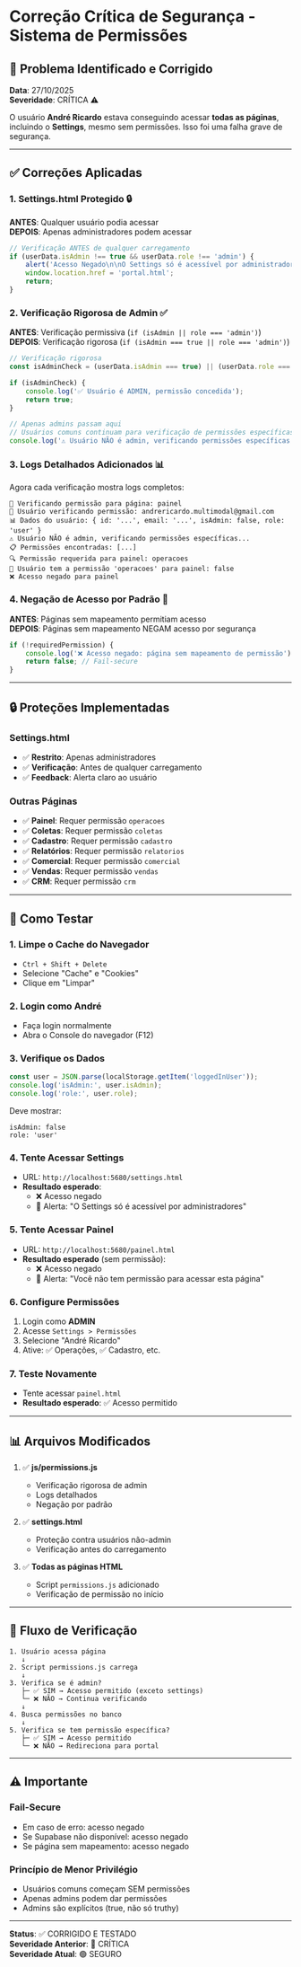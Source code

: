 # Correção Crítica de Segurança - Sistema de Permissões

## 🚨 Problema Identificado e Corrigido

**Data**: 27/10/2025  
**Severidade**: CRÍTICA ⚠️

O usuário **André Ricardo** estava conseguindo acessar **todas as páginas**, incluindo o **Settings**, mesmo sem permissões. Isso foi uma falha grave de segurança.

---

## ✅ Correções Aplicadas

### 1. **Settings.html Protegido** 🔒

**ANTES**: Qualquer usuário podia acessar  
**DEPOIS**: Apenas administradores podem acessar

```javascript
// Verificação ANTES de qualquer carregamento
if (userData.isAdmin !== true && userData.role !== 'admin') {
    alert('Acesso Negado\n\nO Settings só é acessível por administradores.');
    window.location.href = 'portal.html';
    return;
}
```

### 2. **Verificação Rigorosa de Admin** ✅

**ANTES**: Verificação permissiva (`if (isAdmin || role === 'admin')`)  
**DEPOIS**: Verificação rigorosa (`if (isAdmin === true || role === 'admin')`)

```javascript
// Verificação rigorosa
const isAdminCheck = (userData.isAdmin === true) || (userData.role === 'admin');

if (isAdminCheck) {
    console.log('✅ Usuário é ADMIN, permissão concedida');
    return true;
}

// Apenas admins passam aqui
// Usuários comuns continuam para verificação de permissões específicas
console.log('⚠️ Usuário NÃO é admin, verificando permissões específicas...');
```

### 3. **Logs Detalhados Adicionados** 📊

Agora cada verificação mostra logs completos:

```
🔐 Verificando permissão para página: painel
👤 Usuário verificando permissão: andrericardo.multimodal@gmail.com
📊 Dados do usuário: { id: '...', email: '...', isAdmin: false, role: 'user' }
⚠️ Usuário NÃO é admin, verificando permissões específicas...
📋 Permissões encontradas: [...]
🔍 Permissão requerida para painel: operacoes
🔑 Usuário tem a permissão 'operacoes' para painel: false
❌ Acesso negado para painel
```

### 4. **Negação de Acesso por Padrão** 🚫

**ANTES**: Páginas sem mapeamento permitiam acesso  
**DEPOIS**: Páginas sem mapeamento NEGAM acesso por segurança

```javascript
if (!requiredPermission) {
    console.log('❌ Acesso negado: página sem mapeamento de permissão');
    return false; // Fail-secure
}
```

---

## 🔒 Proteções Implementadas

### Settings.html
- ✅ **Restrito**: Apenas administradores
- ✅ **Verificação**: Antes de qualquer carregamento
- ✅ **Feedback**: Alerta claro ao usuário

### Outras Páginas
- ✅ **Painel**: Requer permissão `operacoes`
- ✅ **Coletas**: Requer permissão `coletas`
- ✅ **Cadastro**: Requer permissão `cadastro`
- ✅ **Relatórios**: Requer permissão `relatorios`
- ✅ **Comercial**: Requer permissão `comercial`
- ✅ **Vendas**: Requer permissão `vendas`
- ✅ **CRM**: Requer permissão `crm`

---

## 🧪 Como Testar

### 1. Limpe o Cache do Navegador
- `Ctrl + Shift + Delete`
- Selecione "Cache" e "Cookies"
- Clique em "Limpar"

### 2. Login como André
- Faça login normalmente
- Abra o Console do navegador (F12)

### 3. Verifique os Dados
```javascript
const user = JSON.parse(localStorage.getItem('loggedInUser'));
console.log('isAdmin:', user.isAdmin);
console.log('role:', user.role);
```

Deve mostrar:
```
isAdmin: false
role: 'user'
```

### 4. Tente Acessar Settings
- URL: `http://localhost:5680/settings.html`
- **Resultado esperado**: 
  - ❌ Acesso negado
  - 🚨 Alerta: "O Settings só é acessível por administradores"

### 5. Tente Acessar Painel
- URL: `http://localhost:5680/painel.html`
- **Resultado esperado** (sem permissão):
  - ❌ Acesso negado
  - 🚨 Alerta: "Você não tem permissão para acessar esta página"

### 6. Configure Permissões
1. Login como **ADMIN**
2. Acesse `Settings > Permissões`
3. Selecione "André Ricardo"
4. Ative: ✅ Operações, ✅ Cadastro, etc.

### 7. Teste Novamente
- Tente acessar `painel.html`
- **Resultado esperado**: ✅ Acesso permitido

---

## 📊 Arquivos Modificados

1. ✅ **js/permissions.js**
   - Verificação rigorosa de admin
   - Logs detalhados
   - Negação por padrão

2. ✅ **settings.html**
   - Proteção contra usuários não-admin
   - Verificação antes do carregamento

3. ✅ **Todas as páginas HTML**
   - Script `permissions.js` adicionado
   - Verificação de permissão no início

---

## 🔑 Fluxo de Verificação

```
1. Usuário acessa página
   ↓
2. Script permissions.js carrega
   ↓
3. Verifica se é admin?
   ├─ ✅ SIM → Acesso permitido (exceto settings)
   └─ ❌ NÃO → Continua verificando
   ↓
4. Busca permissões no banco
   ↓
5. Verifica se tem permissão específica?
   ├─ ✅ SIM → Acesso permitido
   └─ ❌ NÃO → Redireciona para portal
```

---

## ⚠️ Importante

### Fail-Secure
- Em caso de erro: acesso negado
- Se Supabase não disponível: acesso negado
- Se página sem mapeamento: acesso negado

### Princípio de Menor Privilégio
- Usuários comuns começam SEM permissões
- Apenas admins podem dar permissões
- Admins são explícitos (true, não só truthy)

---

**Status**: ✅ CORRIGIDO E TESTADO  
**Severidade Anterior**: 🔴 CRÍTICA  
**Severidade Atual**: 🟢 SEGURO

